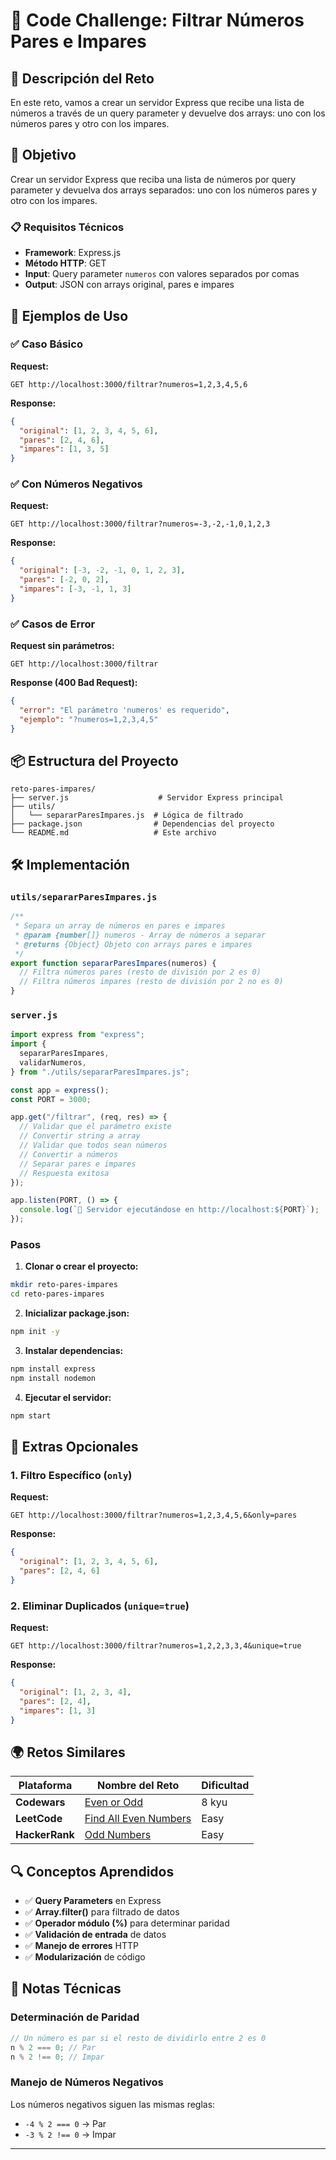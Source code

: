 # 🔢 Code Challenge: Filtrar Números Pares e Impares

## 📖 Descripción del Reto

En este reto, vamos a crear un servidor Express que recibe una lista de números a través de un query parameter y devuelve dos arrays: uno con los números pares y otro con los impares.

## 🎯 Objetivo

Crear un servidor Express que reciba una lista de números por query parameter y devuelva dos arrays separados: uno con los números pares y otro con los impares.

### 📋 Requisitos Técnicos

- **Framework**: Express.js
- **Método HTTP**: GET
- **Input**: Query parameter `numeros` con valores separados por comas
- **Output**: JSON con arrays original, pares e impares

## 🧪 Ejemplos de Uso

### ✅ Caso Básico

**Request:**

```http
GET http://localhost:3000/filtrar?numeros=1,2,3,4,5,6
```

**Response:**

```json
{
  "original": [1, 2, 3, 4, 5, 6],
  "pares": [2, 4, 6],
  "impares": [1, 3, 5]
}
```

### ✅ Con Números Negativos

**Request:**

```http
GET http://localhost:3000/filtrar?numeros=-3,-2,-1,0,1,2,3
```

**Response:**

```json
{
  "original": [-3, -2, -1, 0, 1, 2, 3],
  "pares": [-2, 0, 2],
  "impares": [-3, -1, 1, 3]
}
```

### ✅ Casos de Error

**Request sin parámetros:**

```http
GET http://localhost:3000/filtrar
```

**Response (400 Bad Request):**

```json
{
  "error": "El parámetro 'numeros' es requerido",
  "ejemplo": "?numeros=1,2,3,4,5"
}
```

## 📦 Estructura del Proyecto

```
reto-pares-impares/
├── server.js                    # Servidor Express principal
├── utils/
│   └── separarParesImpares.js  # Lógica de filtrado
├── package.json                # Dependencias del proyecto
└── README.md                   # Este archivo
```

## 🛠️ Implementación

### `utils/separarParesImpares.js`

```javascript
/**
 * Separa un array de números en pares e impares
 * @param {number[]} numeros - Array de números a separar
 * @returns {Object} Objeto con arrays pares e impares
 */
export function separarParesImpares(numeros) {
  // Filtra números pares (resto de división por 2 es 0)
  // Filtra números impares (resto de división por 2 no es 0)
}
```

### `server.js`

```javascript
import express from "express";
import {
  separarParesImpares,
  validarNumeros,
} from "./utils/separarParesImpares.js";

const app = express();
const PORT = 3000;

app.get("/filtrar", (req, res) => {
  // Validar que el parámetro existe
  // Convertir string a array
  // Validar que todos sean números
  // Convertir a números
  // Separar pares e impares
  // Respuesta exitosa
});

app.listen(PORT, () => {
  console.log(`🚀 Servidor ejecutándose en http://localhost:${PORT}`);
});
```

### Pasos

1. **Clonar o crear el proyecto:**

```bash
mkdir reto-pares-impares
cd reto-pares-impares
```

2. **Inicializar package.json:**

```bash
npm init -y
```


3. **Instalar dependencias:**

```bash
npm install express
npm install nodemon
```

4. **Ejecutar el servidor:**

```bash
npm start
```

## 🌟 Extras Opcionales

### 1. Filtro Específico (`only`)

**Request:**

```http
GET http://localhost:3000/filtrar?numeros=1,2,3,4,5,6&only=pares
```

**Response:**

```json
{
  "original": [1, 2, 3, 4, 5, 6],
  "pares": [2, 4, 6]
}
```

### 2. Eliminar Duplicados (`unique=true`)

**Request:**

```http
GET http://localhost:3000/filtrar?numeros=1,2,2,3,3,4&unique=true
```

**Response:**

```json
{
  "original": [1, 2, 3, 4],
  "pares": [2, 4],
  "impares": [1, 3]
}
```

## 🌍 Retos Similares

| Plataforma     | Nombre del Reto                                                                           | Dificultad |
| -------------- | ----------------------------------------------------------------------------------------- | ---------- |
| **Codewars**   | [Even or Odd](https://www.codewars.com/kata/53da3dbb4a5168369a0000fe)                     | 8 kyu      |
| **LeetCode**   | [Find All Even Numbers](https://leetcode.com/problems/find-all-even-numbers-of-length-n/) | Easy       |
| **HackerRank** | [Odd Numbers](https://www.hackerrank.com/challenges/odd-numbers/problem)                  | Easy       |

## 🔍 Conceptos Aprendidos

- ✅ **Query Parameters** en Express
- ✅ **Array.filter()** para filtrado de datos
- ✅ **Operador módulo (%)** para determinar paridad
- ✅ **Validación de entrada** de datos
- ✅ **Manejo de errores** HTTP
- ✅ **Modularización** de código

## 📝 Notas Técnicas

### Determinación de Paridad

```javascript
// Un número es par si el resto de dividirlo entre 2 es 0
n % 2 === 0; // Par
n % 2 !== 0; // Impar
```

### Manejo de Números Negativos

Los números negativos siguen las mismas reglas:

- `-4 % 2 === 0` → Par
- `-3 % 2 !== 0` → Impar

---
